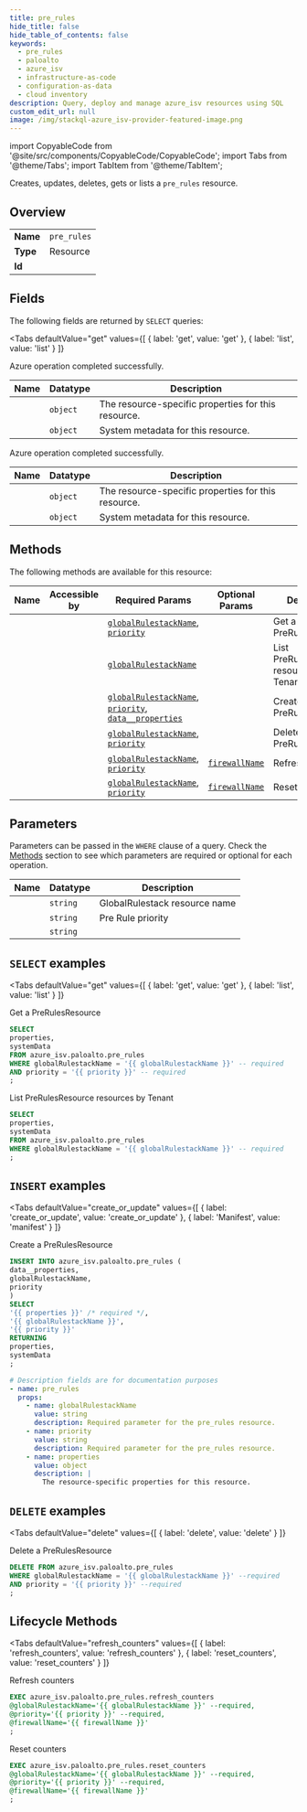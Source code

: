 ```yaml
--- 
title: pre_rules
hide_title: false
hide_table_of_contents: false
keywords:
  - pre_rules
  - paloalto
  - azure_isv
  - infrastructure-as-code
  - configuration-as-data
  - cloud inventory
description: Query, deploy and manage azure_isv resources using SQL
custom_edit_url: null
image: /img/stackql-azure_isv-provider-featured-image.png
---
```


import CopyableCode from '@site/src/components/CopyableCode/CopyableCode';
import Tabs from '@theme/Tabs';
import TabItem from '@theme/TabItem';

Creates, updates, deletes, gets or lists a <code>pre_rules</code> resource.

## Overview
<table><tbody>
<tr><td><b>Name</b></td><td><code>pre_rules</code></td></tr>
<tr><td><b>Type</b></td><td>Resource</td></tr>
<tr><td><b>Id</b></td><td><CopyableCode code="azure_isv.paloalto.pre_rules" /></td></tr>
</tbody></table>

## Fields

The following fields are returned by `SELECT` queries:

<Tabs
    defaultValue="get"
    values={[
        { label: 'get', value: 'get' },
        { label: 'list', value: 'list' }
    ]}
>
<TabItem value="get">

Azure operation completed successfully.

<table>
<thead>
    <tr>
    <th>Name</th>
    <th>Datatype</th>
    <th>Description</th>
    </tr>
</thead>
<tbody>
<tr>
    <td><CopyableCode code="properties" /></td>
    <td><code>object</code></td>
    <td>The resource-specific properties for this resource.</td>
</tr>
<tr>
    <td><CopyableCode code="systemData" /></td>
    <td><code>object</code></td>
    <td>System metadata for this resource.</td>
</tr>
</tbody>
</table>
</TabItem>
<TabItem value="list">

Azure operation completed successfully.

<table>
<thead>
    <tr>
    <th>Name</th>
    <th>Datatype</th>
    <th>Description</th>
    </tr>
</thead>
<tbody>
<tr>
    <td><CopyableCode code="properties" /></td>
    <td><code>object</code></td>
    <td>The resource-specific properties for this resource.</td>
</tr>
<tr>
    <td><CopyableCode code="systemData" /></td>
    <td><code>object</code></td>
    <td>System metadata for this resource.</td>
</tr>
</tbody>
</table>
</TabItem>
</Tabs>

## Methods

The following methods are available for this resource:

<table>
<thead>
    <tr>
    <th>Name</th>
    <th>Accessible by</th>
    <th>Required Params</th>
    <th>Optional Params</th>
    <th>Description</th>
    </tr>
</thead>
<tbody>
<tr>
    <td><a href="#get"><CopyableCode code="get" /></a></td>
    <td><CopyableCode code="select" /></td>
    <td><a href="#parameter-globalRulestackName"><code>globalRulestackName</code></a>, <a href="#parameter-priority"><code>priority</code></a></td>
    <td></td>
    <td>Get a PreRulesResource</td>
</tr>
<tr>
    <td><a href="#list"><CopyableCode code="list" /></a></td>
    <td><CopyableCode code="select" /></td>
    <td><a href="#parameter-globalRulestackName"><code>globalRulestackName</code></a></td>
    <td></td>
    <td>List PreRulesResource resources by Tenant</td>
</tr>
<tr>
    <td><a href="#create_or_update"><CopyableCode code="create_or_update" /></a></td>
    <td><CopyableCode code="insert" /></td>
    <td><a href="#parameter-globalRulestackName"><code>globalRulestackName</code></a>, <a href="#parameter-priority"><code>priority</code></a>, <a href="#parameter-data__properties"><code>data__properties</code></a></td>
    <td></td>
    <td>Create a PreRulesResource</td>
</tr>
<tr>
    <td><a href="#delete"><CopyableCode code="delete" /></a></td>
    <td><CopyableCode code="delete" /></td>
    <td><a href="#parameter-globalRulestackName"><code>globalRulestackName</code></a>, <a href="#parameter-priority"><code>priority</code></a></td>
    <td></td>
    <td>Delete a PreRulesResource</td>
</tr>
<tr>
    <td><a href="#refresh_counters"><CopyableCode code="refresh_counters" /></a></td>
    <td><CopyableCode code="exec" /></td>
    <td><a href="#parameter-globalRulestackName"><code>globalRulestackName</code></a>, <a href="#parameter-priority"><code>priority</code></a></td>
    <td><a href="#parameter-firewallName"><code>firewallName</code></a></td>
    <td>Refresh counters</td>
</tr>
<tr>
    <td><a href="#reset_counters"><CopyableCode code="reset_counters" /></a></td>
    <td><CopyableCode code="exec" /></td>
    <td><a href="#parameter-globalRulestackName"><code>globalRulestackName</code></a>, <a href="#parameter-priority"><code>priority</code></a></td>
    <td><a href="#parameter-firewallName"><code>firewallName</code></a></td>
    <td>Reset counters</td>
</tr>
</tbody>
</table>

## Parameters

Parameters can be passed in the `WHERE` clause of a query. Check the [Methods](#methods) section to see which parameters are required or optional for each operation.

<table>
<thead>
    <tr>
    <th>Name</th>
    <th>Datatype</th>
    <th>Description</th>
    </tr>
</thead>
<tbody>
<tr id="parameter-globalRulestackName">
    <td><CopyableCode code="globalRulestackName" /></td>
    <td><code>string</code></td>
    <td>GlobalRulestack resource name</td>
</tr>
<tr id="parameter-priority">
    <td><CopyableCode code="priority" /></td>
    <td><code>string</code></td>
    <td>Pre Rule priority</td>
</tr>
<tr id="parameter-firewallName">
    <td><CopyableCode code="firewallName" /></td>
    <td><code>string</code></td>
    <td></td>
</tr>
</tbody>
</table>

## `SELECT` examples

<Tabs
    defaultValue="get"
    values={[
        { label: 'get', value: 'get' },
        { label: 'list', value: 'list' }
    ]}
>
<TabItem value="get">

Get a PreRulesResource

```sql
SELECT
properties,
systemData
FROM azure_isv.paloalto.pre_rules
WHERE globalRulestackName = '{{ globalRulestackName }}' -- required
AND priority = '{{ priority }}' -- required
;
```
</TabItem>
<TabItem value="list">

List PreRulesResource resources by Tenant

```sql
SELECT
properties,
systemData
FROM azure_isv.paloalto.pre_rules
WHERE globalRulestackName = '{{ globalRulestackName }}' -- required
;
```
</TabItem>
</Tabs>


## `INSERT` examples

<Tabs
    defaultValue="create_or_update"
    values={[
        { label: 'create_or_update', value: 'create_or_update' },
        { label: 'Manifest', value: 'manifest' }
    ]}
>
<TabItem value="create_or_update">

Create a PreRulesResource

```sql
INSERT INTO azure_isv.paloalto.pre_rules (
data__properties,
globalRulestackName,
priority
)
SELECT 
'{{ properties }}' /* required */,
'{{ globalRulestackName }}',
'{{ priority }}'
RETURNING
properties,
systemData
;
```
</TabItem>
<TabItem value="manifest">

```yaml
# Description fields are for documentation purposes
- name: pre_rules
  props:
    - name: globalRulestackName
      value: string
      description: Required parameter for the pre_rules resource.
    - name: priority
      value: string
      description: Required parameter for the pre_rules resource.
    - name: properties
      value: object
      description: |
        The resource-specific properties for this resource.
```
</TabItem>
</Tabs>


## `DELETE` examples

<Tabs
    defaultValue="delete"
    values={[
        { label: 'delete', value: 'delete' }
    ]}
>
<TabItem value="delete">

Delete a PreRulesResource

```sql
DELETE FROM azure_isv.paloalto.pre_rules
WHERE globalRulestackName = '{{ globalRulestackName }}' --required
AND priority = '{{ priority }}' --required
;
```
</TabItem>
</Tabs>


## Lifecycle Methods

<Tabs
    defaultValue="refresh_counters"
    values={[
        { label: 'refresh_counters', value: 'refresh_counters' },
        { label: 'reset_counters', value: 'reset_counters' }
    ]}
>
<TabItem value="refresh_counters">

Refresh counters

```sql
EXEC azure_isv.paloalto.pre_rules.refresh_counters 
@globalRulestackName='{{ globalRulestackName }}' --required, 
@priority='{{ priority }}' --required, 
@firewallName='{{ firewallName }}'
;
```
</TabItem>
<TabItem value="reset_counters">

Reset counters

```sql
EXEC azure_isv.paloalto.pre_rules.reset_counters 
@globalRulestackName='{{ globalRulestackName }}' --required, 
@priority='{{ priority }}' --required, 
@firewallName='{{ firewallName }}'
;
```
</TabItem>
</Tabs>
